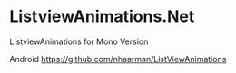 # ListviewAnimations.Net
 ListviewAnimations for Mono Version

 Android https://github.com/nhaarman/ListViewAnimations
 